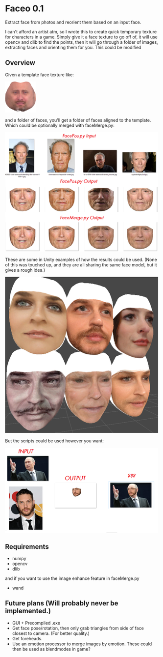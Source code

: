 # Faceo 0.1

Extract face from photos and reorient them based on an input face.

I can't afford an artist atm, so I wrote this to create quick temporary texture for characters in a game. Simply give it a face texture to go off of, it will use opencv and dlib to find the points, then it will go through a folder of images, extracting faces and orienting them for you. This could be modified 

## Overview
Given a template face texture like:

<img src="current_merged.isomap.png" width="100">

and a folder of faces, you'll get a folder of faces aligned to the template.
Which could be optionally merged with faceMerge.py:

<img src="results.png" width="500">

These are some in Unity examples of how the results could be used.
(None of this was touched up, and they are all sharing the same face model, but it gives a rough idea.)

<img src="results2.png" width="500">

But the scripts could be used however you want:

<img src="results3.png" width="500">

## Requirements
* numpy
* opencv
* dlib

and if you want to use the image enhance feature in faceMerge.py
* wand

## Future plans (Will probably never be implemented.)
* GUI + Precompiled .exe
* Get face pose/rotation, then only grab triangles from side of face closest to camera. (For better quality.)
* Get foreheads.
* Use an emotion processor to merge images by emotion. These could then be used as blendmodes in game?
